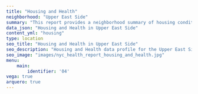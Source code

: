 ```yaml
---
title: "Housing and Health"
neighborhood: "Upper East Side"
summary: "This report provides a neighborhood summary of housing conditions and related health outcomes. It also describes population characteristics that can increase vulnerability to housing hazards."
data_json: "Housing and Health in Upper East Side"
content_yml: "housing"
type: location
seo_title: "Housing and Health in Upper East Side"
seo_description: "Housing and Health data profile for the Upper East Side neighborhood of NYC."
seo_image: "images/nyc_health_report_housing_and_health.jpg"
menu:
    main:
        identifier: '04'
vega: true
arquero: true
---
```

